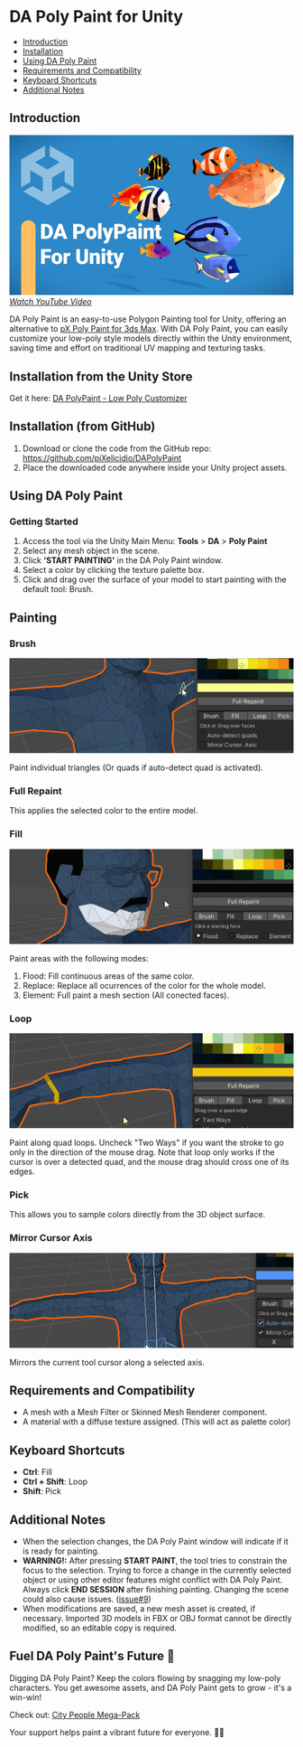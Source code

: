 # DA Poly Paint for Unity

- [Introduction](#introduction)
- [Installation](#installation)
- [Using DA Poly Paint](#using-da-poly-paint)
- [Requirements and Compatibility](#requirements-and-compatibility)
- [Keyboard Shortcuts](#keyboard-shortcuts)
- [Additional Notes](#additional-notes)

## Introduction <a name="introduction"></a>

[![Youtube Video](docs~/youtubeThumbnail.jpg)*Watch YouTube Video*](https://www.youtube.com/watch?v=wEDbnaEky0Y)

DA Poly Paint is an easy-to-use Polygon Painting tool for Unity, offering an alternative to [pX Poly Paint for 3ds Max](https://github.com/piXelicidio/pxMaxScript/tree/master/PolyPainter). With DA Poly Paint, you can easily customize your low-poly style models directly within the Unity environment, saving time and effort on traditional UV mapping and texturing tasks.

## Installation from the Unity Store

Get it here: [DA PolyPaint - Low Poly Customizer](https://assetstore.unity.com/packages/tools/painting/da-polypaint-low-poly-customizer-251157)

## Installation (from GitHub) <a name="installation"></a>

1. Download or clone the code from the GitHub repo: https://github.com/piXelicidio/DAPolyPaint
2. Place the downloaded code anywhere inside your Unity project assets.

## Using DA Poly Paint <a name="using-da-poly-paint"></a>
### Getting Started
1. Access the tool via the Unity Main Menu: **Tools** > **DA** > **Poly Paint**
2. Select any mesh object in the scene.
3. Click **'START PAINTING'** in the DA Poly Paint window.
4. Select a color by clicking the texture palette box.
5. Click and drag over the surface of your model to start painting with the default tool: Brush.

## Painting

### Brush
![Using Brush](docs~/using_brush.gif)

Paint individual triangles (Or quads if auto-detect quad is activated).

### Full Repaint

This applies the selected color to the entire model.

### Fill
![Using Fill](docs~/using_fill.gif)
 
Paint areas with the following modes:
1. Flood: Fill continuous areas of the same color.
2. Replace: Replace all ocurrences of the color for the whole model.
3. Element: Full paint a mesh section (All conected faces).

### Loop
![Using Loop](docs~/using_loop.gif)

Paint along quad loops. Uncheck "Two Ways" if you want the stroke to go only in the direction of the mouse drag. Note that loop only works if the cursor is over a detected quad, and the mouse drag should cross one of its edges.

### Pick 
This allows you to sample colors directly from the 3D object surface.

### Mirror Cursor Axis
![Using Mirror](docs~/using_mirror.gif)

Mirrors the current tool cursor along a selected axis. 

## Requirements and Compatibility <a name="requirements-and-compatibility"></a>
- A mesh with a Mesh Filter or Skinned Mesh Renderer component.
- A material with a diffuse texture assigned. (This will act as palette color)

## Keyboard Shortcuts <a name="keyboard-shortcuts"></a>
- **Ctrl**: Fill
- **Ctrl + Shift**: Loop
- **Shift**: Pick

## Additional Notes <a name="additional-notes"></a>
- When the selection changes, the DA Poly Paint window will indicate if it is ready for painting.
- **WARNING!:** After pressing **START PAINT**, the tool tries to constrain the focus to the selection. Trying to force a change in the currently selected object or using other editor features might conflict with DA Poly Paint. Always click **END SESSION** after finishing painting. Changing the scene could also cause issues. ([issue#9](https://github.com/piXelicidio/DAPolyPaint/issues/9))  
- When modifications are saved, a new mesh asset is created, if necessary. Imported 3D models in FBX or OBJ format cannot be directly modified, so an editable copy is required.

## Fuel DA Poly Paint's Future 🚀 <a name="support-the-project"></a>
Digging DA Poly Paint? Keep the colors flowing by snagging my low-poly characters. You get awesome assets, and DA Poly Paint gets to grow - it's a win-win!

Check out: [City People Mega-Pack](https://assetstore.unity.com/packages/3d/characters/city-people-mega-pack-203329)

Your support helps paint a vibrant future for everyone. 🎨🌈
